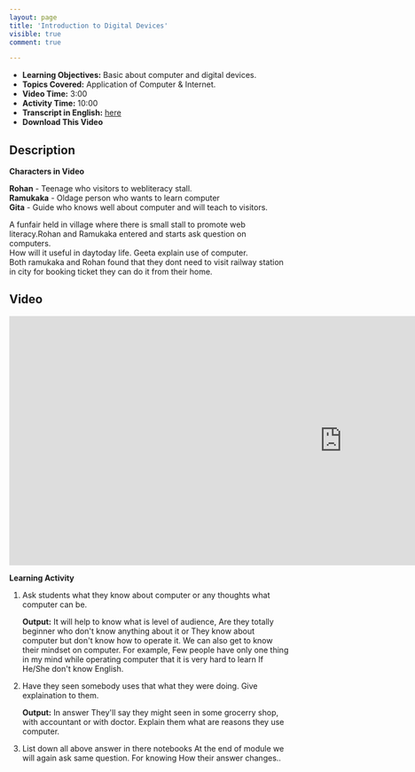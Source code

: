 ```yaml
---
layout: page
title: 'Introduction to Digital Devices'
visible: true
comment: true

---
```


 - **Learning Objectives:** Basic about computer and digital devices.
 - **Topics Covered:** Application of Computer & Internet.
 - **Video Time:** 3:00
 - **Activity Time:** 10:00
 - **Transcript in English:** [here](https://github.com/drashti4/localisationofschool/blob/gh-pages/subtitle/module-1/Intialtalk_I)
 - **Download This Video**

## Description ##

**Characters in Video**<br>

**Rohan**    - Teenage who visitors to webliteracy stall.<br>
**Ramukaka** - Oldage person who wants to learn computer <br>
**Gita**     - Guide who knows well about computer and will teach to visitors. <br>

A funfair held in village where there is small stall to promote web literacy.Rohan and Ramukaka entered and starts ask question on computers.
<br>
How will it useful in daytoday life. Geeta explain use of computer.
<br>
Both ramukaka and Rohan found that they dont need to visit railway station in city  for booking ticket they can do it from their home.

## Video ##
  
<iframe src="https://www.youtube.com/embed/wW5k1ZezDhQ"  width="1200" height="450" frameborder="0" 
allowfullscreen></iframe>

**Learning Activity**

1. Ask students what they know about computer or any thoughts what computer can be.

    **Output:** It will help to know what is level of audience, Are they totally beginner who don't know anything about it or They know about computer but don't know how to operate it. We can also get to know their mindset on computer. For example, Few people have only one thing in my mind while operating computer that it is very hard to learn If He/She don't know English.

2. Have they seen somebody uses that  what they were doing. Give explaination to them.

    **Output:** In answer They'll say they might seen in some grocerry shop, with accountant or with doctor. Explain them what are reasons they use computer.

3. List down all above answer in there notebooks At the end of module we will again ask same question. For knowing How their answer changes..




